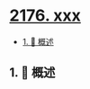 # [2176. xxx](https://github.com/Tdahuyou/TNotes.leetcode/tree/main/notes/2176.%20xxx)

<!-- region:toc -->

- [1. 📝 概述](#1--概述)

<!-- endregion:toc -->

## 1. 📝 概述
